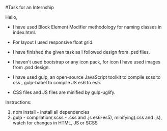 #Task for an Internship

Hello,

- I have used Block Element Modifier methodology for naming classes in index.html.

- For layout I used responsive float grid.

- I have finished the given task as I followed design from .psd files.

- I haven't used bootstrap or any icon pack, for icon I have used images from .psd design.

- I have used gulp, an open-source JavaScript toolkit to compile scss to css , gulp-babel to compile JS es6 to es5.

- CSS files and JS files are minified by gulp-uglify.





Instructions:
  1. npm install - install all dependencies
  2. gulp - compilation(.scss - .css and .js es6-es5), minifying(.css and .js), watch for changes in HTML, JS or SCSS
